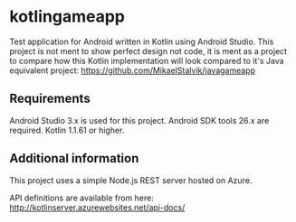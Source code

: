 # kotlingameapp

Test application for Android written in Kotlin  using Android Studio.
This project is not ment to show perfect design not code, it is ment as a project to compare how this Kotlin implementation will look compared to it's Java equivalent project:
https://github.com/MikaelStalvik/javagameapp

## Requirements

Android Studio 3.x is used for this project. Android SDK tools 26.x are required.
Kotlin 1.1.61 or higher.

## Additional information

This project uses a simple Node.js REST server hosted on Azure.

API definitions are available from here:
http://kotlinserver.azurewebsites.net/api-docs/

